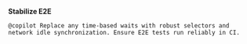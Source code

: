 **Stabilize E2E**
```
@copilot Replace any time-based waits with robust selectors and network idle synchronization. Ensure E2E tests run reliably in CI.
```
